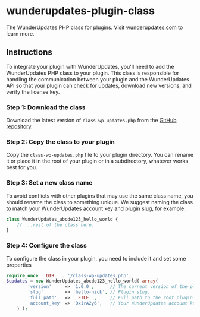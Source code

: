 # wunderupdates-plugin-class

The WunderUpdates PHP class for plugins. Visit [wunderupdates.com](https://wunderupdates.com) to learn more.

## Instructions

To integrate your plugin with WunderUpdates, you'll need to add the WunderUpdates PHP class to your plugin. This class
is responsible for handling the communication between your plugin and the WunderUpdates API so that your plugin can
check for updates, download new versions, and verify the license key.

### Step 1: Download the class

Download the latest version of `class-wp-updates.php` from the [GitHub
repository](https://github.com/Wundermatics/wunderupdates-plugin-class).

### Step 2: Copy the class to your plugin

Copy the `class-wp-updates.php` file to your plugin directory. You can rename it or place it in the root of your plugin
or in a subdirectory, whatever works best for you.

### Step 3: Set a new class name

To avoid conflicts with other plugins that may use the same class name, you should rename the class to something unique.
We suggest naming the class to match your WunderUpdates account key and plugin slug, for example:

```php
class WunderUpdates_abcde123_hello_world {
    // ...rest of the class here.
}
``` 
### Step 4: Configure the class

To configure the class in your plugin, you need to include it and set some properties

```php
require_once __DIR__ . '/class-wp-updates.php';
$updates = new WunderUpdates_abcde123_hello_world( array(
		'version'     => '1.0.0',      // The current version of the plugin.
		'slug'        => 'hello-nick', // Plugin slug.
		'full_path'   => __FILE__,     // Full path to the root plugin file.
		'account_key' => 'DxirA2y6',   // Your WunderUpdates account key.
	) );
```

